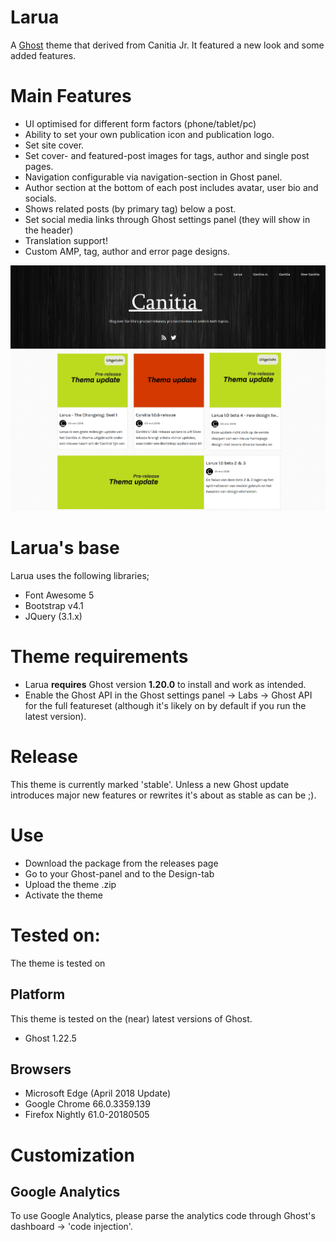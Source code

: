 # Larua

A [Ghost](http://github.com/tryghost/ghost/) theme that derived from Canitia Jr. It featured a new look and some added features. 

# Main Features
- UI optimised for different form factors (phone/tablet/pc)
- Ability to set your own publication icon and publication logo.
- Set site cover.
- Set cover- and featured-post images for tags, author and single post pages.
- Navigation configurable via navigation-section in Ghost panel.
- Author section at the bottom of each post includes avatar, user bio and socials.
- Shows related posts (by primary tag) below a post.
- Set social media links through Ghost settings panel (they will show in the header)
- Translation support!
- Custom AMP, tag, author and error page designs.

![Larua](https://github.com/Canitia/larua/blob/master/assets/screenshot-desktop.png)

# Larua's base
Larua uses the following libraries;
- Font Awesome 5
- Bootstrap v4.1
- JQuery (3.1.x)

# Theme requirements
- Larua **requires** Ghost version **1.20.0** to install and work as intended. 
- Enable the Ghost API in the Ghost settings panel -> Labs -> Ghost API for the full featureset (although it's likely on by default if you run the latest version).

# Release
This theme is currently marked 'stable'. Unless a new Ghost update introduces major new features or rewrites it's about as stable as can be ;).

# Use
- Download the package from the releases page
- Go to your Ghost-panel and to the Design-tab
- Upload the theme .zip
- Activate the theme

# Tested on:
The theme is tested on 

## Platform 
This theme is tested on the (near) latest versions of Ghost. 

- Ghost 1.22.5

## Browsers
- Microsoft Edge (April 2018 Update)
- Google Chrome 66.0.3359.139
- Firefox Nightly 61.0-20180505

# Customization

## Google Analytics
To use Google Analytics, please parse the analytics code through Ghost's dashboard -> 'code injection'.
